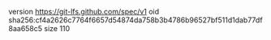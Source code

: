 version https://git-lfs.github.com/spec/v1
oid sha256:cf4a2626c7764f6657d54874da758b3b4786b96527bf511d1dab77df8aa658c5
size 110
